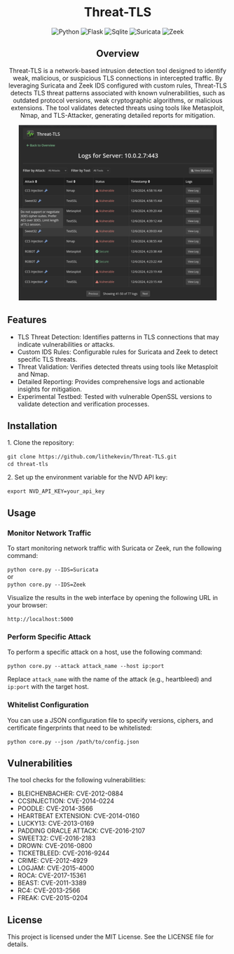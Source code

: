 <div align="center">
  <h1>Threat-TLS</h1>
  <p>
    <img src="https://img.shields.io/badge/Python-3776AB?style=for-the-badge&logo=python&logoColor=white" alt="Python" height="22">
    <img src="https://img.shields.io/badge/Flask-000000?style=for-the-badge&logo=Flask&logoColor=white" alt="Flask" height="22">
    <img src="https://img.shields.io/badge/SQLite-003B57?style=for-the-badge&logo=sqlite&logoColor=white" alt="Sqlite" height="22">
<img src="https://img.shields.io/badge/Suricata-FF5733?style=for-the-badge&logo=suricata&logoColor=white" alt="Suricata" height="22">
    <img src="https://img.shields.io/badge/Zeek-000000?style=for-the-badge&logo=zeek&logoColor=white" alt="Zeek" height="22">
  </p>
</div>

<div id="overview" align="center">
  <h2>Overview</h2>
  <p>Threat-TLS is a network-based intrusion detection tool designed to identify weak, malicious, or suspicious TLS connections in intercepted traffic. By leveraging Suricata and Zeek IDS configured with custom rules, Threat-TLS detects TLS threat patterns associated with known vulnerabilities, such as outdated protocol versions, weak cryptographic algorithms, or malicious extensions. The tool validates detected threats using tools like Metasploit, Nmap, and TLS-Attacker, generating detailed reports for mitigation.<p>
    <img src="static/serverDetails.png" alt="Server Details" height="400">
  </p>
</div>

<div id="features" align="left">
  <h2>Features</h2>
  <ul>
    <li>TLS Threat Detection: Identifies patterns in TLS connections that may indicate vulnerabilities or attacks.</li>
    <li>Custom IDS Rules: Configurable rules for Suricata and Zeek to detect specific TLS threats.</li>
    <li>Threat Validation: Verifies detected threats using tools like Metasploit and Nmap.</li>
    <li>Detailed Reporting: Provides comprehensive logs and actionable insights for mitigation.</li>
    <li>Experimental Testbed: Tested with vulnerable OpenSSL versions to validate detection and verification processes.</li>
  </ul>
</div>

<div id="installation" align="left">
  <h2>Installation</h2>
  <p>1. Clone the repository:</p>
  <p>
    <code>git clone https://github.com/lithekevin/Threat-TLS.git</code><br>
    <code>cd threat-tls</code>
  </p>
  <p>2. Set up the environment variable for the NVD API key:</p>
  <p>
    <code>export NVD_API_KEY=your_api_key</code>
  </p>
</div>

<div id="usage" align="left">
  <h2>Usage</h2>
  <h3>Monitor Network Traffic</h3>
  <p>To start monitoring network traffic with Suricata or Zeek, run the following command:</p>
  <p>
    <code>python core.py --IDS=Suricata</code><br>
or<br>
    <code>python core.py --IDS=Zeek</code>
  </p>
  <p>Visualize the results in the web interface by opening the following URL in your browser:</p>
  <p>
    <code>http://localhost:5000</code>
  </p>

<h3>Perform Specific Attack</h3>
  <p>To perform a specific attack on a host, use the following command:</p>
  <p>
    <code>python core.py --attack attack_name --host ip:port</code>
  </p>
  <p>Replace <code>attack_name</code> with the name of the attack (e.g., heartbleed) and <code>ip:port</code> with the target host.</p>

<h3>Whitelist Configuration</h3>
  <p>You can use a JSON configuration file to specify versions, ciphers, and certificate fingerprints that need to be whitelisted:</p>
  <p>
    <code>python core.py --json /path/to/config.json</code>
  </p>
</div>

<div id="vulnerabilities" align="left">
  <h2>Vulnerabilities</h2>
  <p>The tool checks for the following vulnerabilities:</p>
  <ul>
    <li>BLEICHENBACHER: CVE-2012-0884</li>
    <li>CCSINJECTION: CVE-2014-0224</li>
    <li>POODLE: CVE-2014-3566</li>
    <li>HEARTBEAT EXTENSION: CVE-2014-0160</li>
    <li>LUCKY13: CVE-2013-0169</li>
    <li>PADDING ORACLE ATTACK: CVE-2016-2107</li>
    <li>SWEET32: CVE-2016-2183</li>
    <li>DROWN: CVE-2016-0800</li>
    <li>TICKETBLEED: CVE-2016-9244</li>
    <li>CRIME: CVE-2012-4929</li>
    <li>LOGJAM: CVE-2015-4000</li>
    <li>ROCA: CVE-2017-15361</li>
    <li>BEAST: CVE-2011-3389</li>
    <li>RC4: CVE-2013-2566</li>
    <li>FREAK: CVE-2015-0204</li>
  </ul>
</div>

<div id="license" align="left">
  <h2>License</h2>
  <p>This project is licensed under the MIT License. See the LICENSE file for details.</p>
</div>